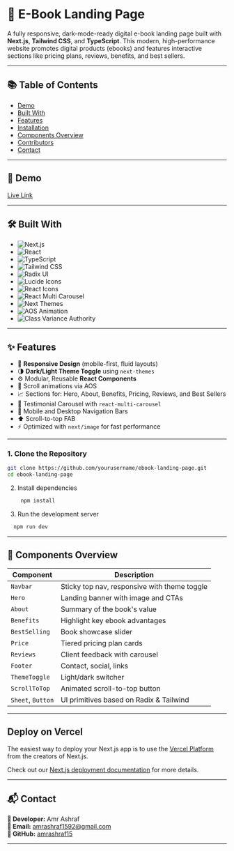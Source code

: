 # 📘 E-Book Landing Page

A fully responsive, dark-mode-ready digital e-book landing page built with **Next.js**, **Tailwind CSS**, and **TypeScript**. This modern, high-performance website promotes digital products (ebooks) and features interactive sections like pricing plans, reviews, benefits, and best sellers.

---

## 📚 Table of Contents

- [Demo](#demo)
- [Built With](#BuiltWith)
- [Features](#features)
- [Installation](#installation)
- [Components Overview](#components-overview)
- [Contributors](#contributors)
- [Contact](#-contact)  
---

## 🚀 Demo

[Live Link](https://e-book-dieqnxlnl-amrashraf15s-projects.vercel.app/)

---
## 🛠 Built With

- ![Next.js](https://img.shields.io/badge/Next.js-000000?style=for-the-badge&logo=nextdotjs)  
- ![React](https://img.shields.io/badge/React-20232A?style=for-the-badge&logo=react)  
- ![TypeScript](https://img.shields.io/badge/TypeScript-3178C6?style=for-the-badge&logo=typescript)  
- ![Tailwind CSS](https://img.shields.io/badge/Tailwind_CSS-38B2AC?style=for-the-badge&logo=tailwind-css)  
- ![Radix UI](https://img.shields.io/badge/Radix_UI-000000?style=for-the-badge&logo=react)  
- ![Lucide Icons](https://img.shields.io/badge/Lucide-000000?style=for-the-badge&logo=lucide)  
- ![React Icons](https://img.shields.io/badge/React_Icons-61DAFB?style=for-the-badge&logo=react)  
- ![React Multi Carousel](https://img.shields.io/badge/react--multi--carousel-FF6F61?style=for-the-badge)  
- ![Next Themes](https://img.shields.io/badge/next--themes-000000?style=for-the-badge)  
- ![AOS Animation](https://img.shields.io/badge/AOS_Animation-8A2BE2?style=for-the-badge)  
- ![Class Variance Authority](https://img.shields.io/badge/class--variance--authority-6B7280?style=for-the-badge)



---

## ✨ Features

- 📱 **Responsive Design** (mobile-first, fluid layouts)
- 🌗 **Dark/Light Theme Toggle** using `next-themes`
- ⚙️ Modular, Reusable **React Components**
- 🎯 Scroll animations via AOS
- 📈 Sections for: Hero, About, Benefits, Pricing, Reviews, and Best Sellers
- 🧾 Testimonial Carousel with `react-multi-carousel`
- 🧭 Mobile and Desktop Navigation Bars
- ⬆️ Scroll-to-top FAB
- ⚡ Optimized with `next/image` for fast performance

---
### 1. Clone the Repository  
   ```sh
   git clone https://github.com/yourusername/ebook-landing-page.git
   cd ebook-landing-page
   ```
2. Install dependencies
   ```sh
    npm install
   ```
3. Run the development server
  ```sh
    npm run dev
   ```

---

## 🧩 Components Overview

| Component       | Description                                      |
|-----------------|--------------------------------------------------|
| `Navbar`        | Sticky top nav, responsive with theme toggle     |
| `Hero`          | Landing banner with image and CTAs               |
| `About`         | Summary of the book's value                      |
| `Benefits`      | Highlight key ebook advantages                   |
| `BestSelling`   | Book showcase slider                             |
| `Price`         | Tiered pricing plan cards                        |
| `Reviews`       | Client feedback with carousel                    |
| `Footer`        | Contact, social, links                           |
| `ThemeToggle`   | Light/dark switcher                              |
| `ScrollToTop`   | Animated scroll-to-top button                    |
| `Sheet`, `Button` | UI primitives based on Radix & Tailwind        |



---

## Deploy on Vercel

The easiest way to deploy your Next.js app is to use the [Vercel Platform](https://vercel.com/new?utm_medium=default-template&filter=next.js&utm_source=create-next-app&utm_campaign=create-next-app-readme) from the creators of Next.js.

Check out our [Next.js deployment documentation](https://nextjs.org/docs/app/building-your-application/deploying) for more details.

---

## 📬 Contact

**👤 Developer:** Amr Ashraf  
**📧 Email:** [amrashraf1592@gmail.com](mailto:amrashraf1592@gmail.com)  
**🐙 GitHub:** [amrashraf15](https://github.com/amrashraf15)

---


